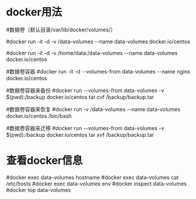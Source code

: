 # docker用法

#数据卷（默认目录/var/lib/docker/volumes/）

#docker run -it -d -v /data-volumes --name data-volumes docker.io/centos 

#docker run -it -d -v /home/data:/data-volumes --name data-volumes docker.io/centos 

#数据卷容器
#docker run -it -d --volumes-from data-volumes --name nginx docker.io/centos

#数据卷容器来备份
#docker run --volumes-from data-volumes -v $(pwd):/backup docker.io/centos tar cvf /backup/backup.tar

#数据卷容器来恢复
#docker run -v /data-volumes --name data-volumes docker.io/centos /bin/bash

#数据卷容器来迁移
#docker run --volumes-from data-volumes -v $(pwd):/backup docker.io/centos tar xvf /backup/backup.tar

# 查看docker信息
#docker exec data-volumes hostname
#docker exec data-volumes cat /etc/hosts
#docker exec data-volumes env
#docker inspect data-volumes
#docker top data-volumes 
